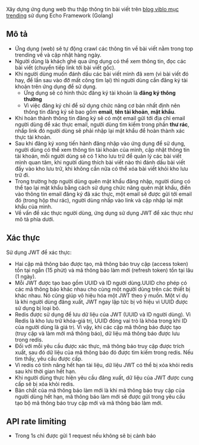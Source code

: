 Xây dựng ứng dụng web thu thập thông tin bài viết trên [blog viblo mục trending](https://viblo.asia/trending) sử dụng Echo Framework (Golang)

## Mô tả
- Ứng dụng (web) sẽ tự động crawl các thông tin về bài viết nằm trong top trending về và cập nhật hàng ngày.
- Người dùng là khách ghé qua ứng dụng có thể xem thông tin, đọc các bài viết (chuyển tiếp link tới bài viết gốc).
- Khi người dùng muốn đánh dấu các bài viết mình đã xem (vì bài viết đó hay, để lần sau vào đỡ mất công tìm lại) thì người dùng cần đăng ký tài khoản trên ứng dụng để sử dụng.
  - Ứng dụng sẽ có hình thức đăng ký tài khoản là **đăng ký thông thường**
  - Vì việc đăng ký chỉ để sử dụng chức năng cơ bản nhất định nên thông tin đăng ký sẽ bao gồm **email**, **tên tài khoản**, **mật khẩu**.
- Khi hoàn thành thông tin đăng ký sẽ có một email gửi tới địa chỉ email người dùng để xác thực email, người dùng tìm kiếm trong phần **thư rác**, nhấp link đó người dùng sẽ phải nhập lại mật khẩu để hoàn thành xác thực tài khoản.
- Sau khi đăng ký xong tiến hành đăng nhập vào ứng dụng để sử dụng, người dùng có thể xem thông tin tài khoản của mình, cập nhật thông tin tài khoản, mỗi người dùng sẽ có 1 kho lưu trữ để quản lý các bài viết mình quan tâm, khi người dùng thích bài viết nào thì đánh dấu bài viết đấy vào kho lưu trữ, khi không cần nữa có thể xóa bài viết khỏi kho lưu trữ đi.
- Trong trường hợp người dùng quên mật khẩu đăng nhập, người dùng có thể tạo lại mật khẩu bằng cách sử dụng chức năng quên mật khẩu, điền vào thông tin email đăng ký đã xác thực, một email sẽ được gửi tới email đó (trong hộp thư rác), người dùng nhấp vào link và cập nhập lại mật khẩu của mình.
- Về vấn đề xác thực người dùng, ứng dụng sử dụng JWT để xác thực như mô tả phía dưới.

## Xác thực
Sử dụng JWT để xác thực:

- Hai cặp mã thông báo được tạo, mã thông báo truy cập (access token) tồn tại ngắn (15 phút) và mã thông báo làm mới (refresh token) tồn tại lâu (1 ngày).
- Mỗi JWT được tạo bao gồm UUID và ID người dùng.UUID cho phép có các mã thông báo khác nhau cho cùng một người dùng trên các thiết bị khác nhau. Nó cũng giúp vô hiệu hóa một JWT theo ý muốn. Một ví dụ là khi người dùng đăng xuất, JWT ngay lập tức bị vô hiệu vì UUID được sử dụng bị loại bỏ.
- Redis được sử dụng để lưu dữ liệu của JWT (UUID và ID người dùng). Vì Redis là kho lưu trữ khóa-giá trị, UUID đóng vai trò là khóa trong khi ID của người dùng là giá trị. Vì vậy, khi các cặp mã thông báo được tạo (truy cập và làm mới mã thông báo), dữ liệu mã thông báo được lưu trong redis.
- Đối với mỗi yêu cầu được xác thực, mã thông báo truy cập được trích xuất, sau đó dữ liệu của mã thông báo đó được tìm kiếm trong redis. Nếu tìm thấy, yêu cầu được cấp.
- Vì redis có tính năng hết hạn tài liệu, dữ liệu JWT có thể bị xóa khỏi redis sau khi thời gian hết hạn.
- Khi người dùng thực hiện yêu cầu đăng xuất, dữ liệu của JWT được cung cấp sẽ bị xóa khỏi redis.
- Bản chất của mã thông báo làm mới là khi mã thông báo truy cập của người dùng hết hạn, mã thông báo làm mới sẽ được gửi trong yêu cầu tạo bộ mã thông báo truy cập mới và mã thông báo làm mới.

## API rate limiting
- Trong 1s chỉ được gửi 1 request nếu không sẽ bị cảnh báo
